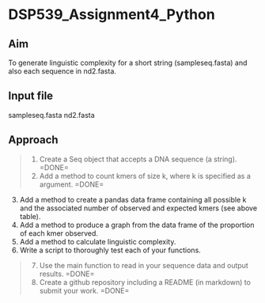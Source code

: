 # DSP539_Assignment4_Python

## Aim
To generate linguistic complexity for a short string (sampleseq.fasta) and also each sequence in nd2.fasta.

## Input file
sampleseq.fasta
nd2.fasta

## Approach
> 1. Create a Seq object that accepts a DNA sequence (a string). =DONE=
> 2. Add a method to count kmers of size k, where k is specified as a argument. =DONE=
3. Add a method to create a pandas data frame containing all possible k and the associated number of observed and expected kmers (see above table).
4. Add a method to produce a graph from the data frame of the proportion of each kmer observed.
5. Add a method to calculate linguistic complexity.
6. Write a script to thoroughly test each of your functions.
>7. Use the main function to read in your sequence data and output results. =DONE=
> 8. Create a github repository including a README (in markdown) to submit your work. =DONE=
